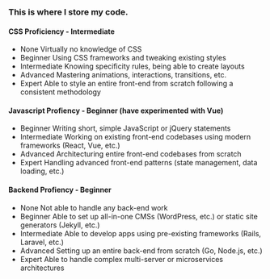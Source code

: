 ### This is where I store my code.


#### CSS Proficiency - Intermediate 


- None	Virtually no knowledge of CSS
- Beginner	Using CSS frameworks and tweaking existing styles
- Intermediate	Knowing specificity rules, being able to create layouts
- Advanced	Mastering animations, interactions, transitions, etc.
- Expert	Able to style an entire front-end from scratch following a consistent methodology

#### Javascript Profiency - Beginner (have experimented with Vue)

- Beginner	Writing short, simple JavaScript or jQuery statements
- Intermediate	Working on existing front-end codebases using modern frameworks (React, Vue, etc.)
- Advanced	Architecturing entire front-end codebases from scratch
- Expert	Handling advanced front-end patterns (state management, data loading, etc.)


#### Backend Profiency - Beginner

- None	Not able to handle any back-end work
- Beginner	Able to set up all-in-one CMSs (WordPress, etc.) or static site generators (Jekyll, etc.)
- Intermediate	Able to develop apps using pre-existing frameworks (Rails, Laravel, etc.)
- Advanced	Setting up an entire back-end from scratch (Go, Node.js, etc.)
- Expert	Able to handle complex multi-server or microservices architectures
